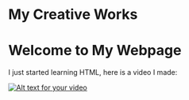 # My Creative Works
<!DOCTYPE html>
<html>


</head>
<body>
  <h1>Welcome to My Webpage</h1>
  
  <p>I just started learning HTML, here is a video I made:</p>

[![Alt text for your video](https://img.youtube.com/vi/yXcM4aOT4Wg/0.jpg)](http://www.youtube.com/watch?v=yXcM4aOT4Wg)



  


  
</body>

</html>
